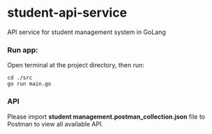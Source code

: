 # student-api-service
API service for student management system in GoLang

### Run app:
Open terminal at the project directory, then run:
```
cd ./src
go run main.go
```

### API
Please import **student management.postman_collection.json** file to Postman to view all available API.

